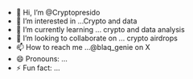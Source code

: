 - 👋 Hi, I’m @Cryptopresido
- 👀 I’m interested in ...Crypto and data
- 🌱 I’m currently learning ... crypto and data analysis
- 💞️ I’m looking to collaborate on ... crypto airdrops
- 📫 How to reach me ...@blaq_genie on X
- 😄 Pronouns: ...
- ⚡ Fun fact: ...

<!---
Cryptopresido/Cryptopresido is a ✨ special ✨ repository because its `README.md` (this file) appears on your GitHub profile.
You can click the Preview link to take a look at your changes.
--->
